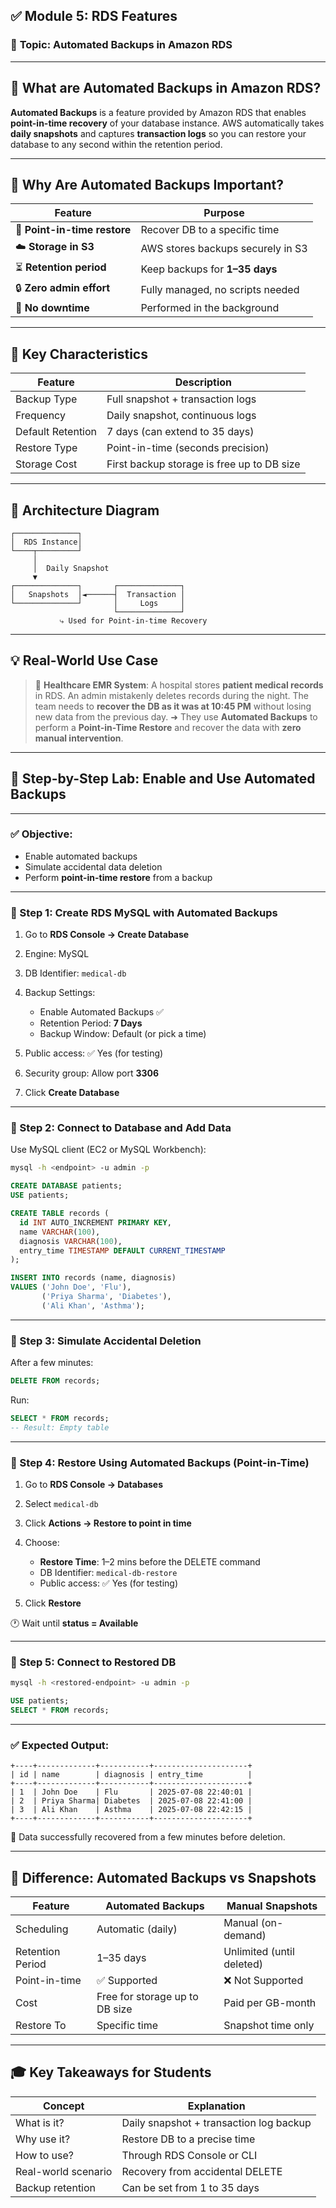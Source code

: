## ✅ **Module 5: RDS Features**

### 📌 **Topic: Automated Backups in Amazon RDS**

---

## 🔷 What are Automated Backups in Amazon RDS?

**Automated Backups** is a feature provided by Amazon RDS that enables **point-in-time recovery** of your database instance. AWS automatically takes **daily snapshots** and captures **transaction logs** so you can restore your database to any second within the retention period.

---

## 🎯 Why Are Automated Backups Important?

| Feature                      | Purpose                           |
| ---------------------------- | --------------------------------- |
| 🔄 **Point-in-time restore** | Recover DB to a specific time     |
| ☁️ **Storage in S3**         | AWS stores backups securely in S3 |
| ⏳ **Retention period**       | Keep backups for **1–35 days**    |
| 🔒 **Zero admin effort**     | Fully managed, no scripts needed  |
| 🚫 **No downtime**           | Performed in the background       |

---

## 🔐 Key Characteristics

| Feature           | Description                                |
| ----------------- | ------------------------------------------ |
| Backup Type       | Full snapshot + transaction logs           |
| Frequency         | Daily snapshot, continuous logs            |
| Default Retention | 7 days (can extend to 35 days)             |
| Restore Type      | Point-in-time (seconds precision)          |
| Storage Cost      | First backup storage is free up to DB size |

---

## 🧠 Architecture Diagram

```
┌──────────────┐
│  RDS Instance│
└────┬─────────┘
     │
     │  Daily Snapshot
     ▼
┌──────────────┐       ┌──────────────┐
│   Snapshots  │◄──────┤  Transaction │
└──────────────┘       │     Logs     │
                       └──────────────┘
           ⤷ Used for Point-in-time Recovery
```

---

## 💡 Real-World Use Case

> 🏥 **Healthcare EMR System**:
> A hospital stores **patient medical records** in RDS. An admin mistakenly deletes records during the night. The team needs to **recover the DB as it was at 10:45 PM** without losing new data from the previous day.
> ➜ They use **Automated Backups** to perform a **Point-in-Time Restore** and recover the data with **zero manual intervention**.

---

## 🧪 Step-by-Step Lab: Enable and Use Automated Backups

---

### ✅ **Objective**:

* Enable automated backups
* Simulate accidental data deletion
* Perform **point-in-time restore** from a backup

---

### 🔷 Step 1: Create RDS MySQL with Automated Backups

1. Go to **RDS Console → Create Database**
2. Engine: MySQL
3. DB Identifier: `medical-db`
4. Backup Settings:

   * Enable Automated Backups ✅
   * Retention Period: **7 Days**
   * Backup Window: Default (or pick a time)
5. Public access: ✅ Yes (for testing)
6. Security group: Allow port **3306**
7. Click **Create Database**

---

### 🔷 Step 2: Connect to Database and Add Data

Use MySQL client (EC2 or MySQL Workbench):

```bash
mysql -h <endpoint> -u admin -p
```

```sql
CREATE DATABASE patients;
USE patients;

CREATE TABLE records (
  id INT AUTO_INCREMENT PRIMARY KEY,
  name VARCHAR(100),
  diagnosis VARCHAR(100),
  entry_time TIMESTAMP DEFAULT CURRENT_TIMESTAMP
);

INSERT INTO records (name, diagnosis) 
VALUES ('John Doe', 'Flu'),
       ('Priya Sharma', 'Diabetes'),
       ('Ali Khan', 'Asthma');
```

---

### 🔷 Step 3: Simulate Accidental Deletion

After a few minutes:

```sql
DELETE FROM records;
```

Run:

```sql
SELECT * FROM records;
-- Result: Empty table
```

---

### 🔷 Step 4: Restore Using Automated Backups (Point-in-Time)

1. Go to **RDS Console → Databases**
2. Select `medical-db`
3. Click **Actions → Restore to point in time**
4. Choose:

   * **Restore Time**: 1–2 mins before the DELETE command
   * DB Identifier: `medical-db-restore`
   * Public access: ✅ Yes (for testing)
5. Click **Restore**

🕐 Wait until **status = Available**

---

### 🔷 Step 5: Connect to Restored DB

```bash
mysql -h <restored-endpoint> -u admin -p
```

```sql
USE patients;
SELECT * FROM records;
```

---

### ✅ Expected Output:

```text
+----+-------------+-----------+---------------------+
| id | name        | diagnosis | entry_time          |
+----+-------------+-----------+---------------------+
| 1  | John Doe    | Flu       | 2025-07-08 22:40:01 |
| 2  | Priya Sharma| Diabetes  | 2025-07-08 22:41:00 |
| 3  | Ali Khan    | Asthma    | 2025-07-08 22:42:15 |
+----+-------------+-----------+---------------------+
```

🙌 Data successfully recovered from a few minutes before deletion.

---

## 🔁 Difference: Automated Backups vs Snapshots

| Feature          | Automated Backups              | Manual Snapshots          |
| ---------------- | ------------------------------ | ------------------------- |
| Scheduling       | Automatic (daily)              | Manual (on-demand)        |
| Retention Period | 1–35 days                      | Unlimited (until deleted) |
| Point-in-time    | ✅ Supported                    | ❌ Not Supported           |
| Cost             | Free for storage up to DB size | Paid per GB-month         |
| Restore To       | Specific time                  | Snapshot time only        |

---

## 🎓 Key Takeaways for Students

| Concept             | Explanation                             |
| ------------------- | --------------------------------------- |
| What is it?         | Daily snapshot + transaction log backup |
| Why use it?         | Restore DB to a precise time            |
| How to use?         | Through RDS Console or CLI              |
| Real-world scenario | Recovery from accidental DELETE         |
| Backup retention    | Can be set from 1 to 35 days            |

